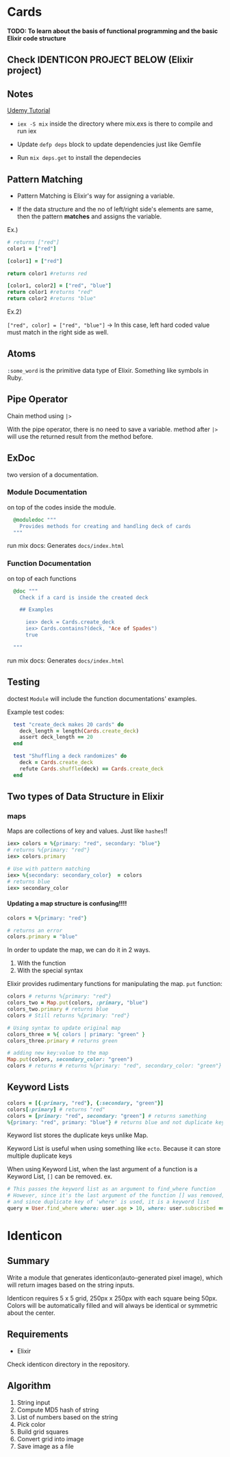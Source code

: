 # Cards

**TODO: To learn about the basis of functional programming and the basic Elixir code structure**

## Check IDENTICON PROJECT BELOW (Elixir project)

## Notes

[Udemy Tutorial](https://www.udemy.com/the-complete-elixir-and-phoenix-bootcamp-and-tutorial/learn/v4/overview)

* `iex -S mix` inside the directory where mix.exs is there to compile and run iex

* Update `defp deps` block to update dependencies just like Gemfile

* Run `mix deps.get` to install the dependecies

## Pattern Matching

* Pattern Matching is Elixir's way for assigning a variable.

* If the data structure and the no of left/right side's elements are same, then the pattern **matches** and assigns the variable.

Ex.)
```ruby
# returns ["red"]
color1 = ["red"]

[color1] = ["red"]

return color1 #returns red

[color1, color2] = ["red", "blue"]
return color1 #returns "red"
return color2 #returns "blue"
```

Ex.2)

`["red", color] = ["red", "blue"]` -> In this case, left hard coded value must match in the right side as well.

## Atoms

`:some_word` is the primitive data type of Elixir. Something like symbols in Ruby.


## Pipe Operator

Chain method using `|>`

With the pipe operator, there is no need to save a variable.
method after `|>` will use the returned result from the method before.

## ExDoc

two version of a documentation.

### Module Documentation
on top of the codes inside the module.

```ruby
  @moduledoc """
    Provides methods for creating and handling deck of cards
  """
```

run mix docs: Generates `docs/index.html`

### Function Documentation
on top of each functions

```ruby
  @doc """
    Check if a card is inside the created deck

    ## Examples

      iex> deck = Cards.create_deck
      iex> Cards.contains?(deck, "Ace of Spades")
      true

  """
```
run mix docs: Generates `docs/index.html`

## Testing

doctest `Module` will include the function documentations' examples.

Example test codes:
```ruby
  test "create_deck makes 20 cards" do
    deck_length = length(Cards.create_deck)
    assert deck_length == 20
  end

  test "Shuffling a deck randomizes" do
    deck = Cards.create_deck
    refute Cards.shuffle(deck) == Cards.create_deck
  end
```

## Two types of Data Structure in Elixir

### maps

Maps are collections of key and values. Just like `hashes`!!

```ruby
iex> colors = %{primary: "red", secondary: "blue"}
# returns %{primary: "red"}
iex> colors.primary

# Use with pattern matching
iex> %{secondary: secondary_color}  = colors
# returns blue
iex> secondary_color
```

#### Updating a map structure is confusing!!!!

```ruby
colors = %{primary: "red"}

# returns an error
colors.primary = "blue"
```

In order to update the map, we can do it in 2 ways.

1. With the function
2. With the special syntax

Elixir provides rudimentary functions for manipulating the map.
`put` function:

```ruby
colors # returns %{primary: "red"}
colors_two = Map.put(colors, :primary, "blue")
colors_two.primary # returns blue
colors # Still returns %{primary: "red"}

# Using syntax to update original map
colors_three = %{ colors | primary: "green" }
colors_three.primary # returns green

# adding new key:value to the map
Map.put(colors, secondary_color: "green")
colors # returns # returns %{primary: "red", secondary_color: "green"}
```

## Keyword Lists

```ruby
colors = [{:primary, "red"}, {:secondary, "green"}]
colors[:primary] # returns "red"
colors = [primary: "red", secondary: "green"] # returns samething
%{primary: "red", primary: "blue"} # returns blue and not duplicate keys
```
Keyword list stores the duplicate keys unlike Map.

Keyword List is useful when using something like `ecto`. Because it can store multiple duplicate keys

When using Keyword List, when the last argument of a function is a Keyword List, `[]` can be removed.
ex.

```ruby
# This passes the keyword list as an argument to find_where function
# However, since it's the last argument of the function [] was removed,
# and since duplicate key of 'where' is used, it is a keyword list
query = User.find_where where: user.age > 10, where: user.subscribed == true
```

# Identicon

## Summary

Write a module that generates identicon(auto-generated pixel image), which will return images based on the string inputs.

Identicon requires 5 x 5 grid, 250px x 250px with each square being 50px. Colors will be automatically filled and will always be identical or symmetric about the center.

## Requirements

* Elixir

Check identicon directory in the repository.

## Algorithm

1. String input
2. Compute MD5 hash of string
3. List of numbers based on the string
4. Pick color
5. Build grid squares
6. Convert grid into image
7. Save image as a file